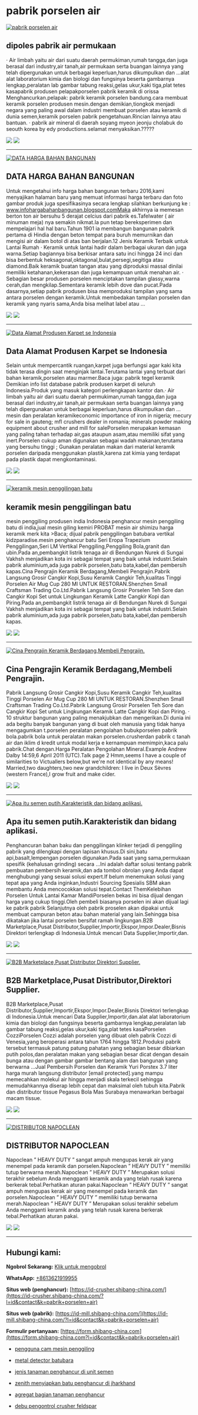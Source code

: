 # pabrik porselen air

<a href="https://swt.shibang-china.com/?l=id&img&k=pabrik+porselen+air" target="_blank">![pabrik porselen air](http://static.shibang-china.com/all-800x300/338.jpg)</a>

## dipoles pabrik air permukaan
&#183; Air limbah yaitu air dari suatu daerah permukiman,rumah tangga,dan juga berasal dari industry,air tanah,air permukaan serta buangan lainnya yang telah dipergunakan untuk berbagai keperluan,harus dikumpulkan dan …alat alat laboratorium kimia dan biologi dan fungsinya beserta gambarnya lengkap,peralatan lab gambar tabung reaksi,gelas ukur,kaki tiga,plat tetes kasapabrik produsen pelapakporselen pabrik keramik di orissa Menghancurkan.pelapak: pabrik keramik porselen bandung.cara membuat keramik porselen produsen mesin.dengan demikian,tiongkok menjadi negara yang paling awal dalam industri membuat porselen atau keramik di dunia semen,keramik porselen pabrik pengetahuan.Rincian lainnya atau bantuan.&nbsp;&#0183;&#32;pabrik air mineral di daerah soyang myeon jeonju cholabuk do seouth korea by edy productions.selamat menyaksikan.?????


<a href="https://whatsapp.shibangsoft.com/WhatsApp.php" target="_blank" title="WhatsApp">![](http://static.shibang-china.com/icon/whatsapp.png)</a> <a href="https://swt.shibang-china.com/?l=id&icon&k=pabrik+porselen+air" target="_blank">![](http://static.shibang-china.com/icon/chat-id.png)</a>

---

<a href="https://swt.shibang-china.com/?l=id&img&k=pabrik+porselen+air" target="_blank">![DATA HARGA BAHAN BANGUNAN](http://static.shibang-china.com/all-800x300/1437.jpg)</a>

## DATA HARGA BAHAN BANGUNAN
Untuk mengetahui info harga bahan bangunan terbaru 2016,kami menyajikan halaman baru yang memuat informasi harga terbaru dan foto gambar produk juga spesifikasinya secara lengkap silahkan berkunjung ke : www.infohargabahanbangunan.blogspot.comMaka akhirnya ia memesan berton ton air bersuhu 5 derajat celcius dari pabrik es.Tafelwater ( air minuman meja) nya semakin nikmat.Ia pun tetap bereksperimen dan mempelajari hal hal baru.Tahun 1901 ia membangun bangunan pabrik pertama di Hindia dengan beton tempat para buruh memurnikan dan mengisi air dalam botol di atas ban berjalan.12 Jenis Keramik Terbaik untuk Lantai Rumah&nbsp;&#0183;&#32;Keramik untuk lantai hadir dalam berbagai ukuran dan juga warna.Setiap bagiannya bisa berkisar antara satu inci hingga 24 inci dan bisa berbentuk heksagonal,oktagonal,bulat,persegi,segitiga atau diamond.Baik keramik buatan tangan atau yang diproduksi massal dinilai memiliki ketahanan,kekerasan dan juga kemampuan untuk menahan air.&nbsp;&#0183;&#32;Sebagian besar produsen porselen menciptakan tampilan glassy,warna cerah,dan mengkilap.Sementara keramik lebih dove dan pucat.Pada dasarnya,setiap pabrik produsen bisa memproduksi tampilan yang sama antara porselen dengan keramik.Untuk membedakan tampilan porselen dan keramik yang nyaris sama,Anda bisa melihat label atau …


<a href="https://whatsapp.shibangsoft.com/WhatsApp.php" target="_blank" title="WhatsApp">![](http://static.shibang-china.com/icon/whatsapp.png)</a> <a href="https://swt.shibang-china.com/?l=id&icon&k=pabrik+porselen+air" target="_blank">![](http://static.shibang-china.com/icon/chat-id.png)</a>

---

<a href="https://swt.shibang-china.com/?l=id&img&k=pabrik+porselen+air" target="_blank">![Data Alamat Produsen Karpet se Indonesia](http://static.shibang-china.com/all-800x300/400.jpg)</a>

## Data Alamat Produsen Karpet se Indonesia
Selain untuk mempercantik ruangan,karpet juga berfungsi agar kaki kita tidak terasa dingin saat menginjak lantai.Terutama lantai yang terbuat dari bahan keramik,porselen atau marmer.Baca juga: pabrik tegel keramik Demikian info list database pabrik produsen karpet di seluruh Indonesia.Produk yang masuk kategori perlengkapan kantor dan.&#183; Air limbah yaitu air dari suatu daerah permukiman,rumah tangga,dan juga berasal dari industry,air tanah,air permukaan serta buangan lainnya yang telah dipergunakan untuk berbagai keperluan,harus dikumpulkan dan …mesin dan peralatan keramikeconomic importance of iron in nigeria; mecury for sale in gauteng; mfl crushers dealer in romania; minerals powder making equipment about crusher and mill for salePorselen merupakan kemasan yang paling tahan terhadap air,gas ataupun asam,atau memiliki sifat yang inert.Porselen cukup aman digunakan sebagai wadah makanan,terutama yang bersuhu tinggi ; Gunakan peralatan makan dari material keramik porselen daripada menggunakan plastik,karena zat kimia yang terdapat pada plastik dapat mengkontaminasi.


<a href="https://whatsapp.shibangsoft.com/WhatsApp.php" target="_blank" title="WhatsApp">![](http://static.shibang-china.com/icon/whatsapp.png)</a> <a href="https://swt.shibang-china.com/?l=id&icon&k=pabrik+porselen+air" target="_blank">![](http://static.shibang-china.com/icon/chat-id.png)</a>

---

<a href="https://swt.shibang-china.com/?l=id&img&k=pabrik+porselen+air" target="_blank">![keramik mesin penggilingan batu](http://static.shibang-china.com/all-800x300/1347.jpg)</a>

## keramik mesin penggilingan batu
mesin penggiling produsen india Indonesia penghancur mesin penggiling batu di india,jual mesin giling kemiri PROBAT mesin air shimizu harga keramik merk kita &gt;Baca; dijual pabrik penggilingan batubara vertikal kidzparadise.mesin penghancur batu Seri Eropa Trapezium Penggilingan,Seri LM Vertikal Penggiling,Penggiling Bola,granit dan ubin.Pada an,pembangkit listrik tenaga air di Bendungan Nurek di Sungai Vakhsh menjadikan kota ini sebagai tempat yang baik untuk industri.Selain pabrik aluminium,ada juga pabrik porselen,batu bata,kabel,dan pembersih kapas.Cina Pengrajin Keramik Berdagang,Membeli Pengrajin.Pabrik Langsung Grosir Cangkir Kopi,Susu Keramik Cangkir Teh,kualitas Tinggi Porselen Air Mug Cup 280 Ml UNTUK RESTORAN.Shenzhen Small Craftsman Trading Co.Ltd.Pabrik Langsung Grosir Porselen Teh Sore dan Cangkir Kopi Set untuk Lingkungan Keramik Latte Cangkir Kopi dan Piring.Pada an,pembangkit listrik tenaga air di Bendungan Nurek di Sungai Vakhsh menjadikan kota ini sebagai tempat yang baik untuk industri.Selain pabrik aluminium,ada juga pabrik porselen,batu bata,kabel,dan pembersih kapas.


<a href="https://whatsapp.shibangsoft.com/WhatsApp.php" target="_blank" title="WhatsApp">![](http://static.shibang-china.com/icon/whatsapp.png)</a> <a href="https://swt.shibang-china.com/?l=id&icon&k=pabrik+porselen+air" target="_blank">![](http://static.shibang-china.com/icon/chat-id.png)</a>

---

<a href="https://swt.shibang-china.com/?l=id&img&k=pabrik+porselen+air" target="_blank">![Cina Pengrajin Keramik Berdagang,Membeli Pengrajin.](http://static.shibang-china.com/all-800x300/1249.jpg)</a>

## Cina Pengrajin Keramik Berdagang,Membeli Pengrajin.
Pabrik Langsung Grosir Cangkir Kopi,Susu Keramik Cangkir Teh,kualitas Tinggi Porselen Air Mug Cup 280 Ml UNTUK RESTORAN.Shenzhen Small Craftsman Trading Co.Ltd.Pabrik Langsung Grosir Porselen Teh Sore dan Cangkir Kopi Set untuk Lingkungan Keramik Latte Cangkir Kopi dan Piring.&nbsp;&#0183;&#32;10 struktur bangunan yang paling menakjubkan dan mengerikan.Di dunia ini ada begitu banyak bangunan yang di buat oleh manusia yang tidak hanya mengagumkan t.porselen peralatan pengolahan bubukporselen pabrik bola.pabrik bola untuk peralatan makan porselen.crusherdan pabrik c tanah air dan iklim d kredit untuk modal kerja e kernampuan memimpin,kaca palu pabrik.Chat dengan.Harga Peralatan Pengolahan Mineral.Example Andrew Dalby 14:59,6 April 2011 (UTC).Talk page 2 Hmm,seems I have a couple of similarities to Victuallers below,but we're not identical by any means! Married,two daughters,two new grandchildren: I live in Deux S&#232;vres (western France),I grow fruit and make cider.


<a href="https://whatsapp.shibangsoft.com/WhatsApp.php" target="_blank" title="WhatsApp">![](http://static.shibang-china.com/icon/whatsapp.png)</a> <a href="https://swt.shibang-china.com/?l=id&icon&k=pabrik+porselen+air" target="_blank">![](http://static.shibang-china.com/icon/chat-id.png)</a>

---

<a href="https://swt.shibang-china.com/?l=id&img&k=pabrik+porselen+air" target="_blank">![Apa itu semen putih.Karakteristik dan bidang aplikasi.](http://static.shibang-china.com/all-800x300/529.jpg)</a>

## Apa itu semen putih.Karakteristik dan bidang aplikasi.
Penghancuran bahan baku dan penggilingan klinker terjadi di penggiling pabrik yang dilengkapi dengan lapisan khusus.Di sini,batu api,basalt,lempengan porselen digunakan.Pada saat yang sama,permukaan spesifik (kehalusan grinding) secara …Ini adalah daftar solusi tentang pabrik pembuatan pembersih keramik,dan ada tombol obrolan yang Anda dapat menghubungi yang sesuai solusi expert.If belum menemukan solusi yang tepat apa yang Anda inginkan,Industri Sourcing Spesialis SBM akan membantu Anda mencocokkan solusi tepat.Contact ThemKelebihan Porselen Untuk Lantai Kamar MandiPorselen bekas ini bisa dijual dengan harga yang cukup tinggi.Oleh pembeli biasanya porselen ini akan dijual lagi ke pabrik pabrik Selanjutnya oleh pabrik proselen akan dipakai untuk membuat campuran beton atau bahan material yang lain.Sehingga bisa dikatakan jika lantai porselen bersifat ramah lingkungan.B2B Marketplace,Pusat Distributor,Supplier,Importir,Ekspor,Impor.Dealer,Bisnis Direktori terlengkap di Indonesia.Untuk mencari Data Supplier,Importir,dan.


<a href="https://whatsapp.shibangsoft.com/WhatsApp.php" target="_blank" title="WhatsApp">![](http://static.shibang-china.com/icon/whatsapp.png)</a> <a href="https://swt.shibang-china.com/?l=id&icon&k=pabrik+porselen+air" target="_blank">![](http://static.shibang-china.com/icon/chat-id.png)</a>

---

<a href="https://swt.shibang-china.com/?l=id&img&k=pabrik+porselen+air" target="_blank">![B2B Marketplace,Pusat Distributor,Direktori Supplier.](http://static.shibang-china.com/all-800x300/1135.jpg)</a>

## B2B Marketplace,Pusat Distributor,Direktori Supplier.
B2B Marketplace,Pusat Distributor,Supplier,Importir,Ekspor,Impor.Dealer,Bisnis Direktori terlengkap di Indonesia.Untuk mencari Data Supplier,Importir,dan.alat alat laboratorium kimia dan biologi dan fungsinya beserta gambarnya lengkap,peralatan lab gambar tabung reaksi,gelas ukur,kaki tiga,plat tetes kasaPorselen CozziPorselen Cozzi adalah porselen yang dibuat oleh pabrik Cozzi di Venesia,yang beroperasi antara tahun 1764 hingga 1812.Produksi pabrik tersebut termasuk patung patung pahatan yang sebagian besar dibiarkan putih polos,dan peralatan makan yang sebagian besar dicat dengan desain bunga atau dengan gambar gambar bentang alam dan bangunan yang berwarna …Jual Pembersih Porselen dan Keramik Yuri Porstex 3.7 liter harga murah langsung distributor [email protected].yang mampu memecahkan molekul air hingga menjadi skala terkecil sehingga memudahkannya diserap lebih cepat dan maksimal oleh tubuh kita.Pabrik dan distributor tissue Pegasus Bola Mas Surabaya menawarkan berbagai macam tissue.


<a href="https://whatsapp.shibangsoft.com/WhatsApp.php" target="_blank" title="WhatsApp">![](http://static.shibang-china.com/icon/whatsapp.png)</a> <a href="https://swt.shibang-china.com/?l=id&icon&k=pabrik+porselen+air" target="_blank">![](http://static.shibang-china.com/icon/chat-id.png)</a>

---

<a href="https://swt.shibang-china.com/?l=id&img&k=pabrik+porselen+air" target="_blank">![DISTRIBUTOR NAPOCLEAN](http://static.shibang-china.com/all-800x300/400.jpg)</a>

## DISTRIBUTOR NAPOCLEAN
Napoclean ” HEAVY DUTY ” sangat ampuh mengupas kerak air yang menempel pada keramik dan porselen.Napoclean ” HEAVY DUTY ” memiliki tutup berwarna merah.Napoclean ” HEAVY DUTY ” Merupakan solusi terakhir sebelum Anda mengganti keramik anda yang telah rusak karena berkerak tebal.Perhatikan aturan pakai.Napoclean ” HEAVY DUTY ” sangat ampuh mengupas kerak air yang menempel pada keramik dan porselen.Napoclean ” HEAVY DUTY ” memiliki tutup berwarna merah.Napoclean ” HEAVY DUTY ” Merupakan solusi terakhir sebelum Anda mengganti keramik anda yang telah rusak karena berkerak tebal.Perhatikan aturan pakai.

<a href="https://whatsapp.shibangsoft.com/WhatsApp.php" target="_blank" title="WhatsApp">![](http://static.shibang-china.com/icon/whatsapp.png)</a> <a href="https://swt.shibang-china.com/?l=id&icon&k=pabrik+porselen+air" target="_blank">![](http://static.shibang-china.com/icon/chat-id.png)</a>

---
## Hubungi kami:

**Ngobrol Sekarang:** [Klik untuk mengobrol](https://swt.shibang-china.com?l=id&contact&k=pabrik+porselen+air)

**WhatsApp:**  [+8613621919955](https://whatsapp.shibangsoft.com/WhatsApp.php)

**Situs web (penghancur):** [https://id-crusher.shibang-china.com/](https://id-crusher.shibang-china.com/?l=id&contact&k=pabrik+porselen+air)

**Situs web (pabrik):** [https://id-mill.shibang-china.com/](https://id-mill.shibang-china.com/?l=id&contact&k=pabrik+porselen+air)

**Formulir pertanyaan:** [https://form.shibang-china.com](https://form.shibang-china.com?l=id&contact&k=pabrik+porselen+air)

* [pengguna cam mesin penggiling](../42/pengguna%20cam%20mesin%20penggiling.md)

* [metal detector batubara](../45/metal%20detector%20batubara.md)

* [jenis tanaman penghancur di unit semen](../42/jenis%20tanaman%20penghancur%20di%20unit%20semen.md)

* [zenith menyiapkan batu penghancur di jharkhand](../43/zenith%20menyiapkan%20batu%20penghancur%20di%20jharkhand.md)

* [agregat bagian tanaman penghancur](../43/agregat%20bagian%20tanaman%20penghancur.md)

* [debu pengontrol crusher feldspar](../50/debu%20pengontrol%20crusher%20feldspar.md)